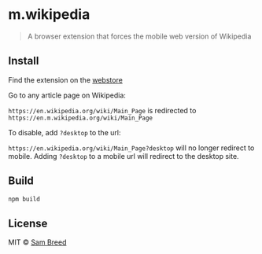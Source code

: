 # m.wikipedia 

> A browser extension that forces the mobile web version of Wikipedia

## Install

Find the extension on the [webstore](https://chrome.google.com/webstore/search/Fi?utm_source=m.wikipedia)

Go to any article page on Wikipedia:

`https://en.wikipedia.org/wiki/Main_Page` is redirected to `https://en.m.wikipedia.org/wiki/Main_Page`

To disable, add `?desktop` to the url:

`https://en.wikipedia.org/wiki/Main_Page?desktop` will no longer redirect to mobile. Adding `?desktop` to a mobile url will redirect to the desktop site.

## Build

```sh
npm build
```

## License

MIT © [Sam Breed](samuel.breed@gmail.com)
